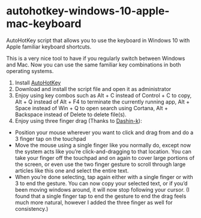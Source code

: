 # autohotkey-windows-10-apple-mac-keyboard
AutoHotKey script that allows you to use the keyboard in Windows 10 with Apple familiar keyboard shortcuts.

This is a very nice tool to have if you regularly switch between Windows and Mac. Now you can use the same familiar key combinations in both operating systems.

1. Install [AutoHotKey](https://autohotkey.com/download/)
2. Download and install the script file and open it as administrator
3. Enjoy using key combos such as Alt + C instead of Control + C to copy, Alt + Q instead of Alt + F4 to terminate the currently running app, Alt + Space instead of Win + Q to open search using Cortana, Alt + Backspace instead of Delete to delete file(s).
4. Enjoy using three finger drag (Thanks to [Dashin-k](https://medium.com/@dakshin.k1/enable-3-finger-gesture-for-click-and-drag-on-windows-and-linux-cd7165b66851)):
- Position your mouse wherever you want to click and drag from and do a 3 finger tap on the touchpad
- Move the mouse using a single finger like you normally do, except now the system acts like you’re click-and-dragging to that location. You can take your finger off the touchpad and on again to cover large portions of the screen, or even use the two finger gesture to scroll through large articles like this one and select the entire text.
- When you’re done selecting, tap again either with a single finger or with 3 to end the gesture. You can now copy your selected text, or if you’d been moving windows around, it will now stop following your cursor. (I found that a single finger tap to end the gesture to end the drag feels much more natural, however I added the three finger as well for consistency.)
